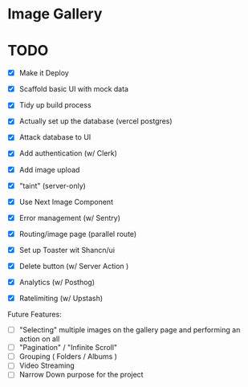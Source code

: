 # Image Gallery

# TODO
- [x] Make it Deploy
- [x] Scaffold basic UI with mock data
- [x] Tidy up build process
- [x] Actually set up the database (vercel postgres)
- [x] Attack database to UI
- [x] Add authentication (w/ Clerk)
- [x] Add image upload
- [x] "taint" (server-only)
- [x] Use Next Image Component
- [x] Error management (w/ Sentry)
- [x] Routing/image page (parallel route)
- [x] Set up Toaster wit Shancn/ui 
- [x] Delete button (w/ Server Action )
- [x] Analytics (w/ Posthog)
- [x] Ratelimiting (w/ Upstash)


Future Features:
- [ ] "Selecting" multiple images on the gallery page and performing an action on all
- [ ] "Pagination" / "Infinite Scroll"
- [ ] Grouping ( Folders / Albums )
- [ ] Video Streaming
- [ ] Narrow Down purpose for the project
